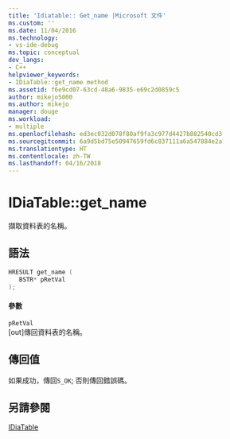 ```yaml
---
title: 'Idiatable:: Get_name |Microsoft 文件'
ms.custom: ''
ms.date: 11/04/2016
ms.technology:
- vs-ide-debug
ms.topic: conceptual
dev_langs:
- C++
helpviewer_keywords:
- IDiaTable::get_name method
ms.assetid: f6e9cd07-63cd-48a6-9835-e69c2d0859c5
author: mikejo5000
ms.author: mikejo
manager: douge
ms.workload:
- multiple
ms.openlocfilehash: ed3ec032d078f80af9fa3c977d4427b882540cd3
ms.sourcegitcommit: 6a9d5bd75e50947659fd6c837111a6a547884e2a
ms.translationtype: HT
ms.contentlocale: zh-TW
ms.lasthandoff: 04/16/2018
---
```

# <a name="idiatablegetname"></a>IDiaTable::get_name
擷取資料表的名稱。  
  
## <a name="syntax"></a>語法  
  
```C++  
HRESULT get_name (   
   BSTR* pRetVal  
);  
```  
  
#### <a name="parameters"></a>參數  
 `pRetVal`  
 [out]傳回資料表的名稱。  
  
## <a name="return-value"></a>傳回值  
 如果成功，傳回`S_OK`; 否則傳回錯誤碼。  
  
## <a name="see-also"></a>另請參閱  
 [IDiaTable](../../debugger/debug-interface-access/idiatable.md)
